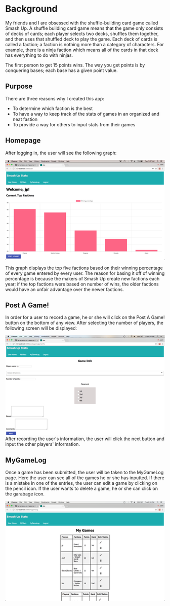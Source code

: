 # Background
My friends and I are obsessed with the shuffle-building card game called Smash Up.  A shuffle building card game means that the game only consists of decks of cards; each player selects two decks, shuffles them together, and then uses that shuffled deck to play the game.  Each deck of cards is called a faction; a faction is nothing more than a category of characters.  For example, there is a ninja faction which means all of the cards in that deck has everything to do with ninjas.  

The first person to get 15 points wins.  The way you get points is by conquering bases; each base has a given point value.  

## Purpose
There are three reasons why I created this app: 

- To determine which faction is the best
- To have a way to keep track of the stats of games in an organized and neat fastion
- To provide a way for others to input stats from their games

## Homepage
After logging in, the user will see the following graph:

![VSCode Toolbar](documentation/images/hompage_graph.png)

This graph displays the top five factions based on their winning percentage of every game entered by every user.  The reason for basing it off of winning percentage is because the makers of Smash Up create new factions each year; if the top factions were based on number of wins, the older factions would have an unfair advantage over the newer factions.

## Post A Game!
In order for a user to record a game, he or she will click on the Post A Game! button on the bottom of any view.  After selecting the number of players, the following screen will be displayed: 

![VSCode Toolbar](documentation/images/gameinfo_input.png)
After recording the user's information, the user will click the next button and input the other players' information.

## MyGameLog
Once a game has been submitted, the user will be taken to the MyGameLog page.  Here the user can see all of the games he or she has inputted.  If there is a mistake in one of the entries, the user can edit a game by clicking on the pencil icon.  If the user wants to delete a game, he or she can click on the garabage icon.

![VSCode Toolbar](documentation/images/mygamelog.png)

